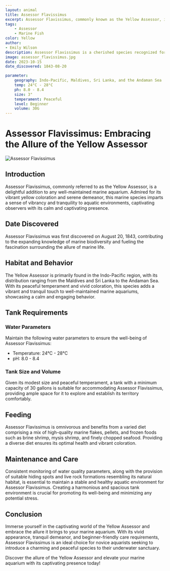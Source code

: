 ```yaml
---
layout: animal
title: Assessor Flavissimus
excerpt: Assessor Flavissimus, commonly known as the Yellow Assessor, is a charming and peaceful species celebrated for its vibrant yellow coloration and tranquil demeanor. With its striking appearance and easygoing nature, it adds a touch of vibrancy and serenity to any well-maintained marine aquarium, captivating the hearts of hobbyists and enthusiasts.
tags:
    - Assessor
    - Marine Fish
color: Yellow
author:
- Emily Wilson
description: Assessor Flavissimus is a cherished species recognized for its vivid appearance and calm presence.
image: assessor_flavissimus.jpg
date: 2023-10-15
date_discovered: 1843-08-20

parameter:
    geography: Indo-Pacific, Maldives, Sri Lanka, and the Andaman Sea
    temp: 24°C - 28°C
    ph: 8.0 - 8.4
    size: 3"
    temperament: Peaceful
    level: Beginner
    volume: 30G
---
```


# Assessor Flavissimus: Embracing the Allure of the Yellow Assessor

![Assessor Flavissimus](assessor_flavissimus.jpg)

## Introduction

Assessor Flavissimus, commonly referred to as the Yellow Assessor, is a delightful addition to any well-maintained marine aquarium. Admired for its vibrant yellow coloration and serene demeanor, this marine species imparts a sense of vibrancy and tranquility to aquatic environments, captivating observers with its calm and captivating presence.

## Date Discovered

Assessor Flavissimus was first discovered on August 20, 1843, contributing to the expanding knowledge of marine biodiversity and fueling the fascination surrounding the allure of marine life.

## Habitat and Behavior

The Yellow Assessor is primarily found in the Indo-Pacific region, with its distribution ranging from the Maldives and Sri Lanka to the Andaman Sea. With its peaceful temperament and vivid coloration, this species adds a vibrant and tranquil touch to well-maintained marine aquariums, showcasing a calm and engaging behavior.

## Tank Requirements

### Water Parameters

Maintain the following water parameters to ensure the well-being of Assessor Flavissimus:

- Temperature: 24°C - 28°C
- pH: 8.0 - 8.4

### Tank Size and Volume

Given its modest size and peaceful temperament, a tank with a minimum capacity of 30 gallons is suitable for accommodating Assessor Flavissimus, providing ample space for it to explore and establish its territory comfortably.

## Feeding

Assessor Flavissimus is omnivorous and benefits from a varied diet comprising a mix of high-quality marine flakes, pellets, and frozen foods such as brine shrimp, mysis shrimp, and finely chopped seafood. Providing a diverse diet ensures its optimal health and vibrant coloration.

## Maintenance and Care

Consistent monitoring of water quality parameters, along with the provision of suitable hiding spots and live rock formations resembling its natural habitat, is essential to maintain a stable and healthy aquatic environment for Assessor Flavissimus. Creating a harmonious and spacious tank environment is crucial for promoting its well-being and minimizing any potential stress.

## Conclusion

Immerse yourself in the captivating world of the Yellow Assessor and embrace the allure it brings to your marine aquarium. With its vivid appearance, tranquil demeanor, and beginner-friendly care requirements, Assessor Flavissimus is an ideal choice for novice aquarists seeking to introduce a charming and peaceful species to their underwater sanctuary.

Discover the allure of the Yellow Assessor and elevate your marine aquarium with its captivating presence today!
